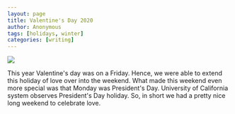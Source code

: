```yaml
---
layout: page
title: Valentine's Day 2020
author: Anonymous
tags: [holidays, winter]
categories: [writing]
---
```


![](https://images.pexels.com/photos/1324995/pexels-photo-1324995.jpeg?auto=compress&cs=tinysrgb&dpr=3&h=750&w=1260)


This year Valentine's day was on a Friday. Hence, we were able to extend this holiday of love over into the weekend. What made this weekend even more special was that Monday was President's Day. University of California system observes President's Day holiday. So, in short we had a pretty nice long weekend to celebrate love.

